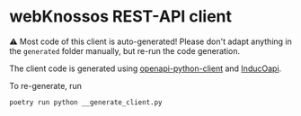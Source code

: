 # webKnossos REST-API client

:warning: Most code of this client is auto-generated! Please don't adapt anything in the `generated` folder manually, but re-run the code generation.

The client code is generated using [openapi-python-client](https://github.com/openapi-generators/openapi-python-client) and [InducOapi](https://github.com/TheWall89/inducoapi).

To re-generate, run
```bash
poetry run python __generate_client.py
```
